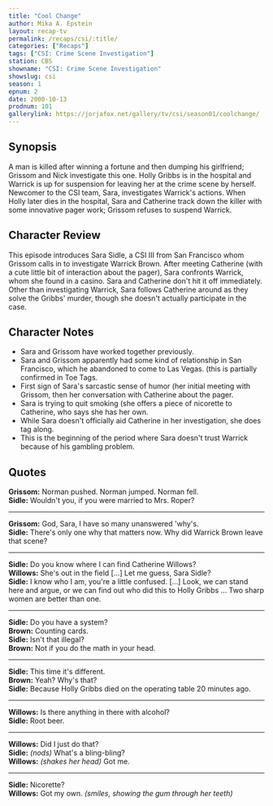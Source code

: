 ```yaml
---
title: "Cool Change"
author: Mika A. Epstein
layout: recap-tv
permalink: /recaps/csi/:title/
categories: ["Recaps"]
tags: ["CSI: Crime Scene Investigation"]
station: CBS
showname: "CSI: Crime Scene Investigation"
showslug: csi
season: 1
epnum: 2
date: 2000-10-13
prodnum: 101
gallerylink: https://jorjafox.net/gallery/tv/csi/season01/coolchange/
---
```


## Synopsis

A man is killed after winning a fortune and then dumping his girlfriend; Grissom and Nick investigate this one. Holly Gribbs is in the hospital and Warrick is up for suspension for leaving her at the crime scene by herself. Newcomer to the CSI team, Sara, investigates Warrick's actions. When Holly later dies in the hospital, Sara and Catherine track down the killer with some innovative pager work; Grissom refuses to suspend Warrick.

## Character Review

This episode introduces Sara Sidle, a CSI III from San Francisco whom Grissom calls in to investigate Warrick Brown. After meeting Catherine (with a cute little bit of interaction about the pager), Sara confronts Warrick, whom she found in a casino. Sara and Catherine don't hit it off immediately. Other than investigating Warrick, Sara follows Catherine around as they solve the Gribbs' murder, though she doesn't actually participate in the case.

## Character Notes

* Sara and Grissom have worked together previously.  
* Sara and Grissom apparently had some kind of relationship in San Francisco, which he abandoned to come to Las Vegas. (this is partially confirmed in Toe Tags.  
* First sign of Sara's sarcastic sense of humor (her initial meeting with Grissom, then her conversation with Catherine about the pager.  
* Sara is trying to quit smoking (she offers a piece of nicorette to Catherine, who says she has her own.  
* While Sara doesn't officially aid Catherine in her investigation, she does tag along.  
* This is the beginning of the period where Sara doesn't trust Warrick because of his gambling problem.

## Quotes

**Grissom:** Norman pushed. Norman jumped. Norman fell.  
**Sidle:** Wouldn't you, if you were married to Mrs. Roper?  

- - -

**Grissom:** God, Sara, I have so many unanswered 'why's.  
**Sidle:** There's only one why that matters now. Why did Warrick Brown leave that scene?  

- - -

**Sidle:** Do you know where I can find Catherine Willows?  
**Willows:** She's out in the field [...] Let me guess, Sara Sidle?  
**Sidle:** I know who I am, you're a little confused. [...] Look, we can stand here and argue, or we can find out who did this to Holly Gribbs ... Two sharp women are better than one.  

- - -

**Sidle:** Do you have a system?  
**Brown:** Counting cards.  
**Sidle:** Isn't that illegal?  
**Brown:** Not if you do the math in your head.  

- - -

**Sidle:** This time it's different.  
**Brown:** Yeah? Why's that?  
**Sidle:** Because Holly Gribbs died on the operating table 20 minutes ago.  

- - -

**Willows:** Is there anything in there with alcohol?  
**Sidle:** Root beer.  

- - -

**Willows:** Did I just do that?  
**Sidle:** _(nods)_ What's a bling-bling?  
**Willows:** _(shakes her head)_ Got me.  

- - -

**Sidle:** Nicorette?  
**Willows:** Got my own. _(smiles, showing the gum through her teeth)_
